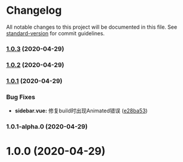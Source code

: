 # Changelog

All notable changes to this project will be documented in this file. See [standard-version](https://github.com/conventional-changelog/standard-version) for commit guidelines.

### [1.0.3](https://github.com/JackRay-C/vuepress-theme-note/compare/v1.0.2...v1.0.3) (2020-04-29)

### [1.0.2](https://github.com/JackRay-C/vuepress-theme-note/compare/v1.0.1...v1.0.2) (2020-04-29)

### [1.0.1](https://github.com/JackRay-C/vuepress-theme-note/compare/v1.0.1-alpha.0...v1.0.1) (2020-04-29)


### Bug Fixes

* **sidebar.vue:** 修复build时出现Animated错误 ([e28ba53](https://github.com/JackRay-C/vuepress-theme-note/commit/e28ba53da28b6d3c6a90d45808554b0a24aace1b))

### 1.0.1-alpha.0 (2020-04-29)

# 1.0.0 (2020-04-29)
